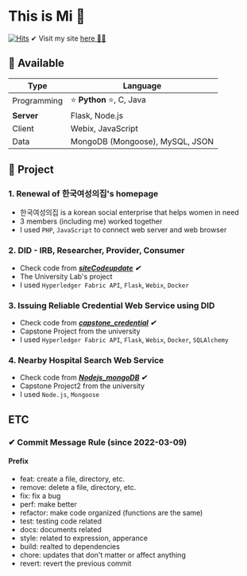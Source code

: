 # This is Mi 👋

[![Hits](https://hits.seeyoufarm.com/api/count/incr/badge.svg?url=https%3A%2F%2Fgithub.com%2Fkmi0817&count_bg=%239BC1F0&title_bg=%23555555&icon=pinboard.svg&icon_color=%23FFFFFF&title=hits&edge_flat=true)](https://hits.seeyoufarm.com)
✔ Visit my site [here 👩‍💻](https://thisismi.tistory.com/)

## 🌱 Available

| Type        | Language                        |
| ----------- | ------------------------------- |
| Programming | ⭐ **Python** ⭐, C, Java       |
| **Server**  | Flask, Node.js                  |
| Client      | Webix, JavaScript               |
| Data        | MongoDB (Mongoose), MySQL, JSON |

## 🌈 Project

### 1. Renewal of 한국여성의집's homepage

- 한국여성의집 is a korean social enterprise that helps women in need
- 3 members (including me) worked together
- I used `PHP`, `JavaScript` to connect web server and web browser

### 2. DID - IRB, Researcher, Provider, Consumer

- Check code from ***[siteCodeupdate](https://github.com/kmi0817/siteCodeupdate/) ✔***
- The University Lab's project
- I used `Hyperledger Fabric API`, `Flask`, `Webix`, `Docker`

### 3. Issuing Reliable Credential Web Service using DID

- Check code from ***[capstone_credential](https://github.com/kmi0817/capstone_credential) ✔***
- Capstone Project from the university
- I used `Hyperledger Fabric API`, `Flask`, `Webix`, `Docker`, `SQLAlchemy`

### 4. Nearby Hospital Search Web Service

- Check code from ***[Nodejs_mongoDB](https://github.com/kmi0817/Nodejs_mongoDB) ✔***
- Capstone Project2 from the university
- I used `Node.js`, `Mongoose`

## ETC

### ✔ Commit Message Rule (since 2022-03-09)

#### Prefix
- feat: create a file, directory, etc.
- remove: delete a file, directory, etc.
- fix: fix a bug
- perf: make better
- refactor: make code organized (functions are the same)
- test: testing code related
- docs: documents related
- style: related to expression, apperance
- build: realted to dependencies
- chore: updates that don't matter or affect anything
- revert: revert the previous commit
